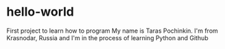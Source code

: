 # hello-world
First project to learn how to program
My name is Taras Pochinkin. I'm from Krasnodar, Russia and I'm in the process of learning Python and Github
